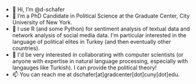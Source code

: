- 👋 Hi, I’m @d-schafer
- 👀 I’m a PhD Candidate in Political Science at the Graduate Center, City University of New York.
- 🌱 I use R (and some Python) for sentiment analysis of textual data and network analysis of social media data. I'm particular interested in the language of political elites in Turkey (and then eventually other countries).
- 💞️ I'd be very interested in collaborating with computer scientists (or anyone with expertise in natural language processing, especially with langauges like Turkish). I can provide the political theory!
- 📫 You can reach me at dschafer[at]gradcenter[dot]cuny[dot]edu.

<!---
d-schafer/d-schafer is a ✨ special ✨ repository because its `README.md` (this file) appears on your GitHub profile.
You can click the Preview link to take a look at your changes.
--->
